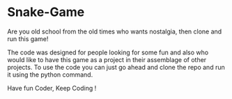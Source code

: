 # Snake-Game
Are you old school from the old times who wants nostalgia, then clone and run this game!

The code was designed for people looking for some fun and also who would like to have this game as a project in their assemblage of other projects.
To use the code you can just go ahead and clone the repo and run it using the python command.

Have fun Coder, Keep Coding !
